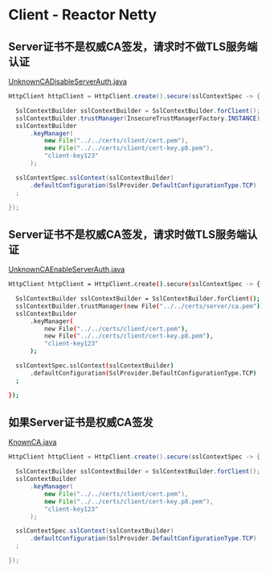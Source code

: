 # Client - Reactor Netty

## Server证书不是权威CA签发，请求时不做TLS服务端认证

[UnknownCADisableServerAuth.java](src/main/java/me/chanjar/reactornetty/UnknownCADisableServerAuth.java)

```java
HttpClient httpClient = HttpClient.create().secure(sslContextSpec -> {

  SslContextBuilder sslContextBuilder = SslContextBuilder.forClient();
  sslContextBuilder.trustManager(InsecureTrustManagerFactory.INSTANCE);
  sslContextBuilder
      .keyManager(
          new File("../../certs/client/cert.pem"),
          new File("../../certs/client/cert-key.p8.pem"),
          "client-key123"
      );

  sslContextSpec.sslContext(sslContextBuilder)
      .defaultConfiguration(SslProvider.DefaultConfigurationType.TCP)
  ;

});
```

## Server证书不是权威CA签发，请求时做TLS服务端认证

[UnknownCAEnableServerAuth.java](src/main/java/me/chanjar/reactornetty/UnknownCAEnableServerAuth.java)

```bash
HttpClient httpClient = HttpClient.create().secure(sslContextSpec -> {

  SslContextBuilder sslContextBuilder = SslContextBuilder.forClient();
  sslContextBuilder.trustManager(new File("../../certs/server/ca.pem"));
  sslContextBuilder
      .keyManager(
          new File("../../certs/client/cert.pem"),
          new File("../../certs/client/cert-key.p8.pem"),
          "client-key123"
      );

  sslContextSpec.sslContext(sslContextBuilder)
      .defaultConfiguration(SslProvider.DefaultConfigurationType.TCP)
  ;

});
```

## 如果Server证书是权威CA签发

[KnownCA.java](src/main/java/me/chanjar/reactornetty/KnownCA.java)

```java
HttpClient httpClient = HttpClient.create().secure(sslContextSpec -> {

  SslContextBuilder sslContextBuilder = SslContextBuilder.forClient();
  sslContextBuilder
      .keyManager(
          new File("../../certs/client/cert.pem"),
          new File("../../certs/client/cert-key.p8.pem"),
          "client-key123"
      );

  sslContextSpec.sslContext(sslContextBuilder)
      .defaultConfiguration(SslProvider.DefaultConfigurationType.TCP)
  ;

});
```





